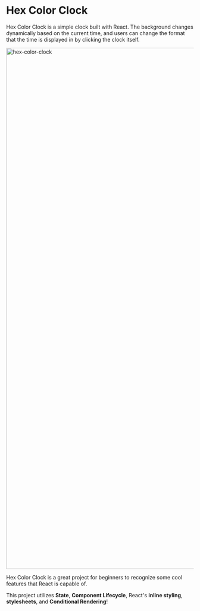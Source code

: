 # Hex Color Clock

Hex Color Clock is a simple clock built with React. The background changes dynamically based on the current time, and users can change the format that the time is displayed in by clicking the clock itself.

<img alt="hex-color-clock" width="1400" src="https://i.imgur.com/ujg6SAD.png" />

Hex Color Clock is a great project for beginners to recognize some cool features that React is capable of.

This project utilizes **State**, **Component Lifecycle**, React's **inline styling**, **stylesheets**, and **Conditional Rendering**!